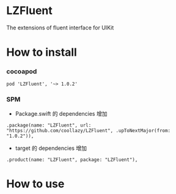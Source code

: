 # LZFluent

The extensions of fluent interface for UIKit

# How to install

### cocoapod

```
pod 'LZFluent', '~> 1.0.2'
```

### SPM

- Package.swift 的 dependencies 增加

```
.package(name: "LZFluent", url: "https://github.com/coollazy/LZFluent", .upToNextMajor(from: "1.0.2")),
```

- target 的 dependencies 增加

```
.product(name: "LZFluent", package: "LZFluent"),
```

# How to use
